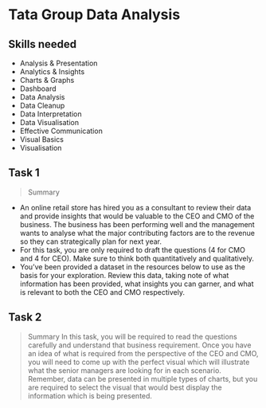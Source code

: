 # Tata Group Data Analysis
## Skills needed
- Analysis & Presentation
- Analytics & Insights
- Charts & Graphs
- Dashboard
- Data Analysis
- Data Cleanup
- Data Interpretation
- Data Visualisation
- Effective Communication
- Visual Basics
- Visualisation

## Task 1
> Summary

- An online retail store has hired you as a consultant to review their data and provide insights that would be valuable to the CEO and CMO of the business. The business has been performing well and the management wants to analyse what the major contributing factors are to the revenue so they can strategically plan for next year.
- For this task, you are only required to draft the questions (4 for CMO and 4 for CEO). Make sure to think both quantitatively and qualitatively.
- You’ve been provided a dataset in the resources below to use as the basis for your exploration. Review this data, taking note of what information has been provided, what insights you can garner, and what is relevant to both the CEO and CMO respectively.

## Task 2
> Summary
In this task, you will be required to read the questions carefully and understand that business requirement. Once you have an idea of what is required from the perspective of the CEO and CMO, you will need to come up with the perfect visual which will illustrate what the senior managers are looking for in each scenario. Remember, data can be presented in multiple types of charts, but you are required to select the visual that would best display the information which is being presented.


